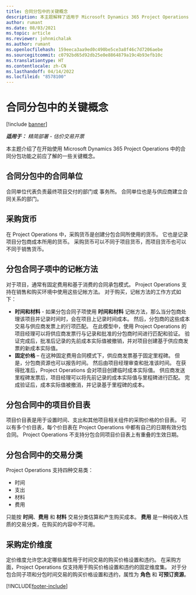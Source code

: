 ```yaml
---
title: 合同分包中的关键概念
description: 本主题解释了适用于 Microsoft Dynamics 365 Project Operations 中的合同分包的一些关键概念。
author: rumant
ms.date: 08/03/2021
ms.topic: article
ms.reviewer: johnmichalak
ms.author: rumant
ms.openlocfilehash: 159eeca3aa9ed0c490be5ce3a8f46c7d7206aebe
ms.sourcegitcommit: c0792bd65d92db25e0e8864879a19c4b93efb10c
ms.translationtype: HT
ms.contentlocale: zh-CN
ms.lasthandoff: 04/14/2022
ms.locfileid: "8578100"
---
```

# <a name="key-concepts-in-subcontracting"></a>合同分包中的关键概念

[!include [banner](../../includes/dataverse-preview.md)]

_**适用于：** 精简部署 - 估价交易开票_

本主题介绍了在开始使用 Microsoft Dynamics 365 Project Operations 中的合同分包功能之前应了解的一些关键概念。

## <a name="contracting-unit-on-the-subcontract"></a>合同分包中的合同单位

合同单位代表负责最终项目交付的部门或 事务所。 合同单位也是与供应商建立合同关系的部门。

## <a name="purchase-currency"></a>采购货币

在 Project Operations 中，采购货币是创建分包合同所使用的货币。 它也是记录项目分包商成本所用的货币。 采购货币可以不同于项目货币，而项目货币也可以不同于销售货币。

## <a name="billing-methods-on-subcontract-lines"></a>分包合同子项中的记帐方法

对于项目，通常有固定费用和基于消费的合同承包模式。 Project Operations 支持在销售和购买环境中使用这些记帐方法。 对于购买，记帐方法的工作方式如下：

- **时间和材料** - 如果分包合同子项使用 **时间和材料** 记帐方法，那么当分包商处理该项目并记录时间时，会在项目上记录时间成本。 然后，分包商的这些成本交易与供应商发票上的行项匹配。 在此模型中，使用 Project Operations 的项目经理可以将供应商发票行与记录和批准的分包商时间进行匹配和验证。 验证完成后，批准后记录的先前成本实际值被撤销，并对项目创建基于供应商发票的新成本实际值。
- **固定价格** – 在这种固定费用合同模式下，供应商发票基于固定里程碑。 但是，分包商资源也可以报告时间。 然后由项目经理审查和批准该时间。 在获得批准后，Project Operations 会对项目创建临时成本实际值。 供应商发送里程碑发票后，项目经理可以将先前记录的成本实际值与里程碑进行匹配。 完成验证后，成本实际值被撤消，并记录基于里程碑的成本。

## <a name="project-price-lists-on-subcontracts"></a>分包合同中的项目价目表

项目价目表是用于设置时间、支出和其他项目相关组件的采购价格的价目表。 可以有多个价目表，每个价目表在 Project Operations 中都有自己的日期有效分包合同。 Project Operations 不支持分包合同项目价目表上有重叠的生效日期。

## <a name="transaction-classes-on-subcontracts"></a>分包合同中的交易分类

Project Operations 支持四种交易类：

- 时间
- 支出
- 材料
- 费用

只能按 **时间**、**费用** 和 **材料** 交易分类估算和产生购买成本。 **费用** 是一种纯收入性质的交易分类，在购买的内容中不可用。

## <a name="purchase-pricing-dimensions"></a>采购定价维度

定价维度允许您决定哪些属性用于时间交易的购买价格设置和违约。 在采购方面，Project Operations 仅支持用于购买价格设置和违约的固定维度集。 对于分包合同子项和分包时间交易的购买价格设置和违约，属性为 **角色** 和 **可预订资源**。

[!INCLUDE[footer-include](../../includes/footer-banner.md)]
